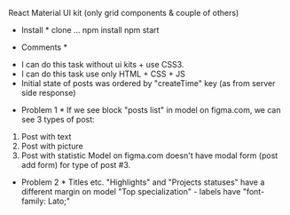 React Material UI kit (only grid components & couple of others)

* Install *
clone ...
npm install
npm start

* Comments *
- I can do this task without ui kits + use CSS3.
- I can do this task use only HTML + CSS + JS
- Initial state of posts was ordered by "createTime" key (as from server side response)

* Problem 1 *
If we see block "posts list" in model on figma.com, we can see 3 types of post:
1. Post with text
2. Post with picture
3. Post with statistic
Model on figma.com doesn't have modal form (post add form) for type of post #3.

* Problem 2 *
Titles etc. "Highlights" and "Projects statuses" have a different margin on model
"Top specialization" - labels have "font-family: Lato;"